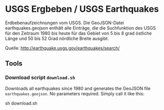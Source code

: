 USGS Ergbeben / USGS Earthquakes
================================

Erdbebenaufzeichnungen vom USGS. Die GeoJSON-Datei earthquakes.geojson enthält
alle Einträge, die die Suchfunktion des USGS für den Zeitraum 1980 bis heute 
für das Gebiet von 5 bis 8 grad östliche Länge und 50 bis 52 Grad nördliche Breite
ausgibt.

Quelle: http://earthquake.usgs.gov/earthquakes/search/

## Tools

### Download script `download.sh`

Downloads all earthquakes since 1980 and generates the GeoJSON file `earthquakes.geojson`.
No parameters required. Simply call it like this:

   sh download.sh
